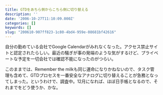 ```yaml
---
title: GTDをあちら側からこちら側に切り替える
description: ''
date: '2006-10-27T11:10:09.000Z'
categories: []
keywords: []
slug: "200610-907ff823-1c80-4bd4-959e-08681bf42616"
---
```

自分の勤めている会社でGoogle Calendarがみれなくなった。アクセス禁止サイトと認定されたらしい。最近の騒ぎが事の発端のような気がするけど、プライベートな予定を一切会社では確認不能になったのがつらい。

このままでは、Remember the milkも同じ運命になりかねないので、タスク管理も含めて、GTDプロセスを一番安全なアナログに切り替えることが急務となってしまった。というわけで、調査中。12月になれば、ほぼ日手帳となるので、それまでをどう使うか、かな。